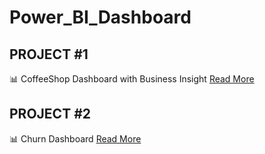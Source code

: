 # Power_BI_Dashboard
## PROJECT #1
📊 CoffeeShop Dashboard with Business Insight
 [Read More](https://github.com/Angdp3/Power_BI_Dashboard/tree/main/Project_1)

## PROJECT #2
📊 Churn Dashboard
[Read More](https://github.com/Angdp3/Power_BI_Dashboard/tree/main/Project_2)
